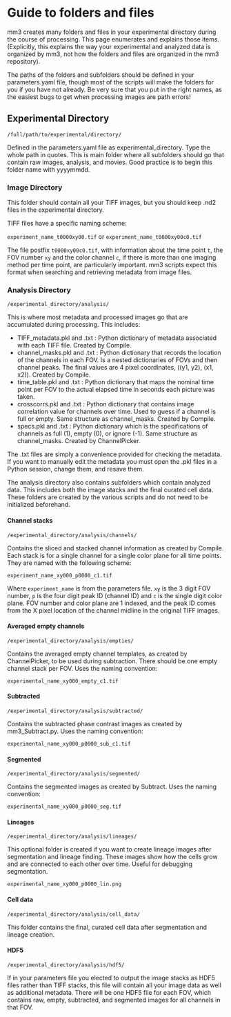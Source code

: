 # Guide to folders and files

mm3 creates many folders and files in your experimental directory during the course of processing. This page enumerates and explains those items. (Explicitly, this explains the way your experimental and analyzed data is organized by mm3, not how the folders and files are organized in the mm3 repository).

The paths of the folders and subfolders should be defined in your parameters.yaml file, though most of the scripts will make the folders for you if you have not already. Be very sure that you put in the right names, as the easiest bugs to get when processing images are path errors!

## Experimental Directory

`/full/path/to/experimental/directory/`

Defined in the parameters.yaml file as experimental_directory. Type the whole path in quotes. This is main folder where all subfolders should go that contain raw images, analysis, and movies. Good practice is to begin this folder name with yyyymmdd.

### Image Directory

This folder should contain all your TIFF images, but you should keep .nd2 files in the experimental directory.

TIFF files have a specific naming scheme:

`experiment_name_t0000xy00.tif` or `experiment_name_t0000xy00c0.tif`

The file postfix `t0000xy00c0.tif`, with information about the time point `t`, the FOV number `xy` and the color channel `c`, if there is more than one imaging method per time point, are particularly important. mm3 scripts expect this format when searching and retrieving metadata from image files.

### Analysis Directory

`/experimental_directory/analysis/`

This is where most metadata and processed images go that are accumulated during processing. This includes:
* TIFF_metadata.pkl and .txt : Python dictionary of metadata associated with each TIFF file. Created by Compile.
* channel_masks.pkl and .txt : Python dictionary that records the location of the channels in each FOV. Is a nested dictionaries of FOVs and then channel peaks. The final values are 4 pixel coordinates, ((y1, y2), (x1, x2)). Created by Compile.
* time_table.pkl and .txt : Python dictionary that maps the nominal time point per FOV to the actual elapsed time in seconds each picture was taken.
* crosscorrs.pkl and .txt : Python dictionary that contains image correlation value for channels over time. Used to guess if a channel is full or empty. Same structure as channel_masks. Created by Compile.
* specs.pkl and .txt : Python dictionary which is the specifications of channels as full (1), empty (0), or ignore (-1). Same structure as channel_masks. Created by ChannelPicker.

The .txt files are simply a convenience provided for checking the metadata. If you want to manually edit the metadata you must open the .pkl files in a Python session, change them, and resave them.

The analysis directory also contains subfolders which contain analyzed data. This includes both the image stacks and the final curated cell data. These folders are created by the various scripts and do not need to be initialized beforehand.

#### Channel stacks

`/experimental_directory/analysis/channels/`

Contains the sliced and stacked channel information as created by Compile. Each stack is for a single channel for a single color plane for all time points. They are named with the following scheme:

`experiment_name_xy000_p0000_c1.tif`

Where `experiment_name` is from the parameters file. `xy` is the 3 digit FOV number, `p` is the four digit peak ID (channel ID) and `c` is the single digit color plane. FOV number and color plane are 1 indexed, and the peak ID comes from the X pixel location of the channel midline in the original TIFF images.

#### Averaged empty channels

`/experimental_directory/analysis/empties/`

Contains the averaged empty channel templates, as created by ChannelPicker, to be used during subtraction. There should be one empty channel stack per FOV. Uses the naming convention:

`experimental_name_xy000_empty_c1.tif`

#### Subtracted

`/experimental_directory/analysis/subtracted/`

Contains the subtracted phase contrast images as created by mm3_Subtract.py. Uses the naming convention:

`experimental_name_xy000_p0000_sub_c1.tif`

#### Segmented

`/experimental_directory/analysis/segmented/`

Contains the segmented images as created by Subtract. Uses the naming convention:

`experimental_name_xy000_p0000_seg.tif`

#### Lineages

`/experimental_directory/analysis/lineages/`

This optional folder is created if you want to create lineage images after segmentation and lineage finding. These images show how the cells grow and are connected to each other over time. Useful for debugging segmentation.

`experimental_name_xy000_p0000_lin.png`

#### Cell data

`/experimental_directory/analysis/cell_data/`

This folder contains the final, curated cell data after segmentation and lineage creation.

#### HDF5

`/experimental_directory/analysis/hdf5/`

If in your parameters file you elected to output the image stacks as HDF5 files rather than TIFF stacks, this file will contain all your image data as well as additional metadata. There will be one HDF5 file for each FOV, which contains raw, empty, subtracted, and segmented images for all channels in that FOV.
